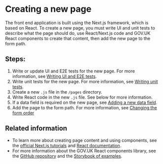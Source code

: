 # Creating a new page

The front end application is built using the Next.js framework, which is based on React. To create a new page, you must write UI and unit tests to describe what the page should do, use React/Next.js code and GOV.UK React components to create that content, then add the new page to the form path.

## Steps:

1.  Write or update UI and E2E tests for the new page. For more information, see [Writing UI and E2E tests](./writing-ui-e2e-tests.md).
2.  Write unit tests for the new page. For more information, see [Writing unit tests](./writing-unit-tests.md).
3.  Create a new `.js` file in the `/pages` directory.
4.  Write React code in the new `.js` file. See below for more information.
5.  If a data field is required on the new page, see [Adding a new data field](./adding-a-new-data-field.md).
6.  Add the page to the form path. For more information, see [Changing the form order](./changing-the-form-order.md)

## Related information

* To learn more about creating page content and using components, see the [official Next.js tutorials](https://nextjs.org/learn/) and [React documentation](https://reactjs.org/docs/getting-started.html).
* For more information about the GOV.UK React components library, see the [GitHub repository](https://github.com/govuk-react/govuk-react) and the [Storybook of examples](https://ukhomeoffice.github.io/govuk-react).
